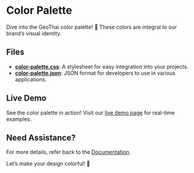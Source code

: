 # Color Palette

Dive into the GeoThai color palette! 🌈 These colors are integral to our brand’s visual identity.

## Files

- **[color-palette.css](./color-palette.css)**: A stylesheet for easy integration into your projects.
- **[color-palette.json](./color-palette.json)**: JSON format for developers to use in various applications.

## Live Demo

See the color palette in action! Visit our [live demo page](https://ui.jln.dev/theme/6uYLhSPK85m3ZPGs) for real-time examples.

## Need Assistance?

For more details, refer back to the [Documentation](../README.md).

Let’s make your design colorful! 🌟
